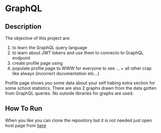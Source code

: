 # GraphQL

## Description
The objective of this project are:
1. to learn the GraphQL query language
2. to learn about JWT tokens and use them to connecto to GraphQL endpoint
2. create profile page using
3. populate profile page to WWW for everyone to see
... + all other crap like always (incorrect documentation etc...)

Profile page shows you some data about your self habing extra section for some school statistics.
There are also 2 graphs drawn from the data gotten from GraphQL queries. No outside libraries for graphs are used.

## How To Run
When you like you can clone the repository but it is not needed just open host page from [here](https://ainarnomm.github.io/)